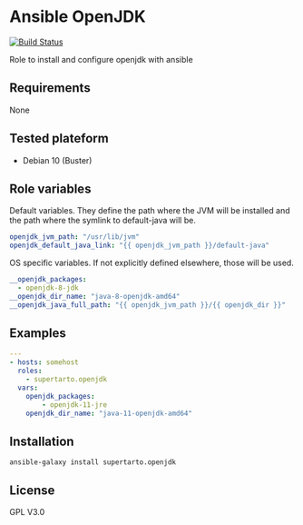 # Ansible OpenJDK
[![Build Status](https://travis-ci.com/supertarto/ansible-openjdk.svg?branch=master)](https://travis-ci.com/supertarto/ansible-openjdk)

Role to install and configure openjdk with ansible

## Requirements
None

## Tested plateform
* Debian 10 (Buster)

## Role variables
Default variables. They define the path where the JVM will be installed and the path where the symlink to default-java will be. 
```yml
openjdk_jvm_path: "/usr/lib/jvm"
openjdk_default_java_link: "{{ openjdk_jvm_path }}/default-java"
```
OS specific variables. If not explicitly defined elsewhere, those will be used. 
```yml
__openjdk_packages:
  - openjdk-8-jdk
__openjdk_dir_name: "java-8-openjdk-amd64"
__openjdk_java_full_path: "{{ openjdk_jvm_path }}/{{ openjdk_dir }}"
```

## Examples
```yml
---
- hosts: somehost
  roles:
    - supertarto.openjdk
  vars:
    openjdk_packages:
        - openjdk-11-jre
    openjdk_dir_name: "java-11-openjdk-amd64"    
```
## Installation
```
ansible-galaxy install supertarto.openjdk
```
## License
GPL V3.0
